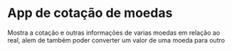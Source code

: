 <h1>App de cotação de moedas</h1>
<p>Mostra a cotação e outras informações de varias moedas em relação ao real, alem de também poder converter um valor de uma moeda para outro</p>
